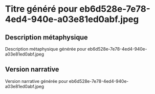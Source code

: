 # Titre généré pour eb6d528e-7e78-4ed4-940e-a03e81ed0abf.jpeg

## Description métaphysique
Description métaphysique générée pour eb6d528e-7e78-4ed4-940e-a03e81ed0abf.jpeg

## Version narrative
Version narrative générée pour eb6d528e-7e78-4ed4-940e-a03e81ed0abf.jpeg
